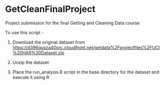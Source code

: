 # GetCleanFinalProject
Project submission for the final Getting and Cleaning Data course

To use this script - 

1. Download the original dataset from https://d396qusza40orc.cloudfront.net/getdata%2Fprojectfiles%2FUCI%20HAR%20Dataset.zip

2. Unzip the dataset

3. Place the run_analysis.R script in the base directory for the dataset and execute it using R
